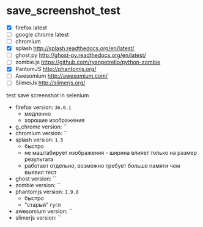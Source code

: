 # save_screenshot_test

- [x] firefox latest
- [ ] google chrome latest
- [ ] chromium
- [x] splash http://splash.readthedocs.org/en/latest/
- [ ] ghost.py http://ghost-py.readthedocs.org/en/latest/
- [ ] zombie.js https://github.com/ryanpetrello/python-zombie
- [x] PantomJS http://phantomjs.org/
- [ ] Awesomium http://awesomium.com/
- [ ] SlimerJs http://slimerjs.org/

test save screenshot in selenium

- firefox version: `36.0.1`
    - медленно
    - хорошие изображения
- g_chrome version: ``
- chromium version: ``
- splash version: `1.5`
    - быстро
    - не маштабирует изображения - ширина влияет только на размер результата
    - работает отдельно, возможно требует больше памяти чем выявил тест
- ghost version: ``
- zombie version: ``
- phantomjs version: `1.9.8`
    - быстро
    - "старый" гугл
- awesomium version: ``
- slimerjs version: ``
